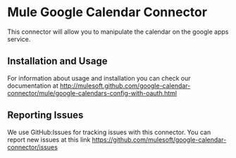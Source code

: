 Mule Google Calendar Connector
=========================

This connector will allow you to manipulate the calendar on the google apps service.

Installation and Usage
----------------------

For information about usage and installation you can check our documentation at http://mulesoft.github.com/google-calendar-connector/mule/google-calendars-config-with-oauth.html

Reporting Issues
----------------

We use GitHub:Issues for tracking issues with this connector. You can report new issues at this link https://github.com/mulesoft/google-calendar-connector/issues
